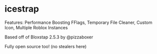# icestrap
Features: Performance Boosting FFlags, Temporary File Cleaner, Custom Icon, Multiple Roblox Instances

Based off of Bloxstap 2.5.3 by @pizzaboxer


Fully open source too! (no stealers here)
